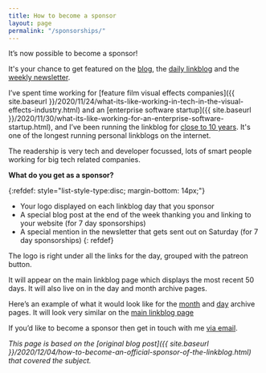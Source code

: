 ```yaml
---
title: How to become a sponsor
layout: page
permalink: "/sponsorships/"
---
```

It’s now possible to become a sponsor!

It's your chance to get featured on the [blog](https://blog.markjgsmith.com), the [daily linkblog](https://links.markjgsmith.com) and the [weekly newsletter](https://markjgsmith.substack.com).

I’ve spent time working for [feature film visual effects companies]({{ site.baseurl }}/2020/11/24/what-its-like-working-in-tech-in-the-visual-effects-industry.html) and an [enterprise software startup]({{ site.baseurl }}/2020/11/30/what-its-like-working-for-an-enterprise-software-startup.html), and I’ve been running the linkblog for [close to 10 years](https://links.markjgsmith.com/archives/html). It's one of the longest running personal linkblogs on the internet.

The readership is very tech and developer focussed, lots of smart people working for big tech related companies. 

**What do you get as a sponsor?**

{:refdef: style="list-style-type:disc; margin-bottom: 14px;"}
- Your logo displayed on each linkblog day that you sponsor
- A special blog post at the end of the week thanking you and linking to your website (for 7 day sponsorships)
- A special mention in the newsletter that gets sent out on Saturday (for 7 day sponsorships)
{: refdef}

The logo is right under all the links for the day, grouped with the patreon button.

It will appear on the main linkblog page which displays the most recent 50 days. It will also live on in the day and month archive pages.

Here’s an example of what it would look like for the [month](https://links.markjgsmith.com/archives/html/2020/12#3December2020) and [day](https://links.markjgsmith.com/archives/html/2020/12/03) archive pages. It will look very similar on the [main linkblog page](https://links.markjgsmith.com)

If you’d like to become a sponsor then get in touch with me [via email](mailto:markjgsmith@gmail.com).

*This page is based on the [original blog post]({{ site.baseurl }}/2020/12/04/how-to-become-an-official-sponsor-of-the-linkblog.html) that covered the subject.*
